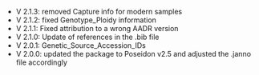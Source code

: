 - V 2.1.3: removed Capture info for modern samples
- V 2.1.2: fixed Genotype_Ploidy information
- V 2.1.1: Fixed attribution to a wrong AADR version
- V 2.1.0: Update of references in the .bib file
- V 2.0.1: Genetic_Source_Accession_IDs
- V 2.0.0: updated the package to Poseidon v2.5 and adjusted the .janno file accordingly
